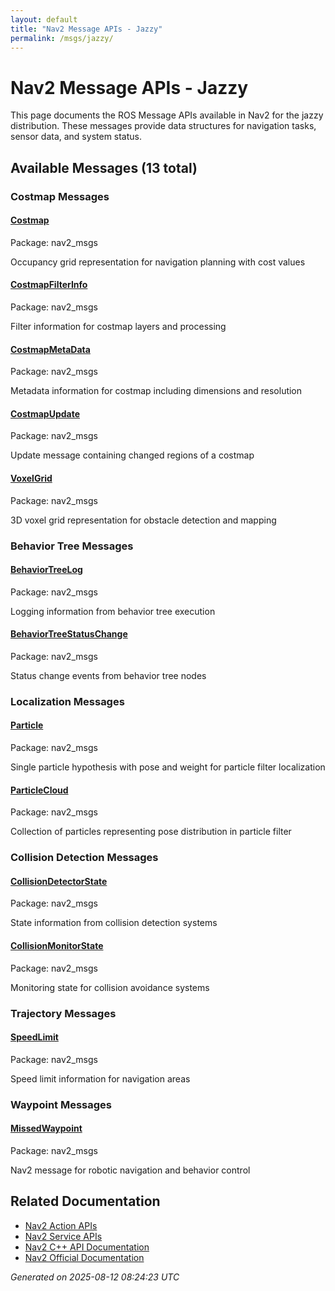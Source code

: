 ```yaml
---
layout: default
title: "Nav2 Message APIs - Jazzy"
permalink: /msgs/jazzy/
---
```


# Nav2 Message APIs - Jazzy

This page documents the ROS Message APIs available in Nav2 for the jazzy distribution. These messages provide data structures for navigation tasks, sensor data, and system status.

## Available Messages (13 total)


### Costmap Messages

<div class="action-grid">
  <div class="action-card">
    <h4><a href="/msgs/jazzy/costmap.html">Costmap</a></h4>
    <p class="action-package">Package: nav2_msgs</p>
    <p class="action-description">Occupancy grid representation for navigation planning with cost values</p>
  </div>
  <div class="action-card">
    <h4><a href="/msgs/jazzy/costmapfilterinfo.html">CostmapFilterInfo</a></h4>
    <p class="action-package">Package: nav2_msgs</p>
    <p class="action-description">Filter information for costmap layers and processing</p>
  </div>
  <div class="action-card">
    <h4><a href="/msgs/jazzy/costmapmetadata.html">CostmapMetaData</a></h4>
    <p class="action-package">Package: nav2_msgs</p>
    <p class="action-description">Metadata information for costmap including dimensions and resolution</p>
  </div>
  <div class="action-card">
    <h4><a href="/msgs/jazzy/costmapupdate.html">CostmapUpdate</a></h4>
    <p class="action-package">Package: nav2_msgs</p>
    <p class="action-description">Update message containing changed regions of a costmap</p>
  </div>
  <div class="action-card">
    <h4><a href="/msgs/jazzy/voxelgrid.html">VoxelGrid</a></h4>
    <p class="action-package">Package: nav2_msgs</p>
    <p class="action-description">3D voxel grid representation for obstacle detection and mapping</p>
  </div>
</div>

### Behavior Tree Messages

<div class="action-grid">
  <div class="action-card">
    <h4><a href="/msgs/jazzy/behaviortreelog.html">BehaviorTreeLog</a></h4>
    <p class="action-package">Package: nav2_msgs</p>
    <p class="action-description">Logging information from behavior tree execution</p>
  </div>
  <div class="action-card">
    <h4><a href="/msgs/jazzy/behaviortreestatuschange.html">BehaviorTreeStatusChange</a></h4>
    <p class="action-package">Package: nav2_msgs</p>
    <p class="action-description">Status change events from behavior tree nodes</p>
  </div>
</div>

### Localization Messages

<div class="action-grid">
  <div class="action-card">
    <h4><a href="/msgs/jazzy/particle.html">Particle</a></h4>
    <p class="action-package">Package: nav2_msgs</p>
    <p class="action-description">Single particle hypothesis with pose and weight for particle filter localization</p>
  </div>
  <div class="action-card">
    <h4><a href="/msgs/jazzy/particlecloud.html">ParticleCloud</a></h4>
    <p class="action-package">Package: nav2_msgs</p>
    <p class="action-description">Collection of particles representing pose distribution in particle filter</p>
  </div>
</div>

### Collision Detection Messages

<div class="action-grid">
  <div class="action-card">
    <h4><a href="/msgs/jazzy/collisiondetectorstate.html">CollisionDetectorState</a></h4>
    <p class="action-package">Package: nav2_msgs</p>
    <p class="action-description">State information from collision detection systems</p>
  </div>
  <div class="action-card">
    <h4><a href="/msgs/jazzy/collisionmonitorstate.html">CollisionMonitorState</a></h4>
    <p class="action-package">Package: nav2_msgs</p>
    <p class="action-description">Monitoring state for collision avoidance systems</p>
  </div>
</div>

### Trajectory Messages

<div class="action-grid">
  <div class="action-card">
    <h4><a href="/msgs/jazzy/speedlimit.html">SpeedLimit</a></h4>
    <p class="action-package">Package: nav2_msgs</p>
    <p class="action-description">Speed limit information for navigation areas</p>
  </div>
</div>

### Waypoint Messages

<div class="action-grid">
  <div class="action-card">
    <h4><a href="/msgs/jazzy/missedwaypoint.html">MissedWaypoint</a></h4>
    <p class="action-package">Package: nav2_msgs</p>
    <p class="action-description">Nav2 message for robotic navigation and behavior control</p>
  </div>
</div>


## Related Documentation

- [Nav2 Action APIs](/actions/jazzy/index.html)
- [Nav2 Service APIs](/srvs/jazzy/index.html)
- [Nav2 C++ API Documentation](/jazzy/html/index.html)
- [Nav2 Official Documentation](https://nav2.org/)

*Generated on 2025-08-12 08:24:23 UTC*